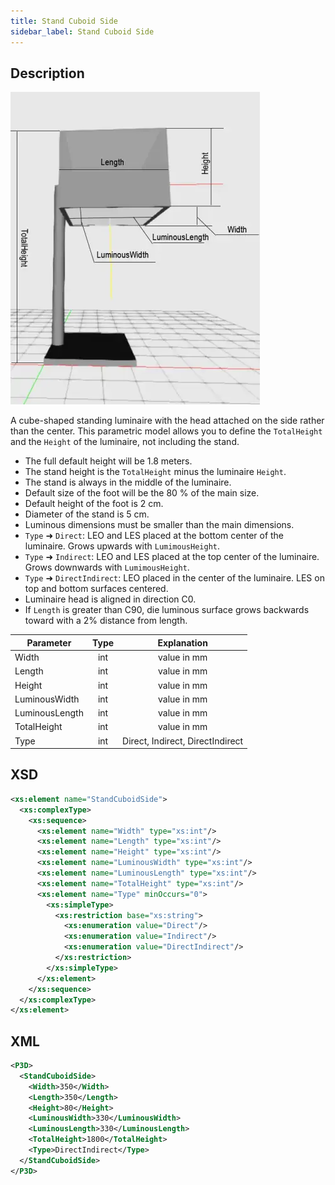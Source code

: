 ```yaml
---
title: Stand Cuboid Side
sidebar_label: Stand Cuboid Side
---
```


## Description

![Stand Cuboid Side](/img/docs/geometry/parametric/stand-cuboid-side.webp)

A cube-shaped standing luminaire with the head attached on the side rather than the center. This parametric model allows you to define the `TotalHeight` and the `Height` of the luminaire, not including the stand.

- The full default height will be 1.8 meters.
- The stand height is the `TotalHeight` minus the luminaire `Height`.
- The stand is always in the middle of the luminaire.
- Default size of the foot will be the 80 % of the main size.
- Default height of the foot is 2 cm.
- Diameter of the stand is 5 cm.
- Luminous dimensions must be smaller than the main dimensions.
- `Type` ➜ `Direct`: LEO and LES placed at the bottom center of the luminaire. Grows upwards with `LumimousHeight`.
- `Type` ➜ `Indirect`: LEO and LES placed at the top center of the luminaire. Grows downwards with `LumimousHeight`.
- `Type` ➜ `DirectIndirect`: LEO placed in the center of the luminaire. LES on top and bottom surfaces centered.
- Luminaire head is aligned in direction C0.
- If `Length` is greater than C90, die luminous surface grows backwards toward with a 2% distance from length.

| Parameter      | Type |           Explanation            |
| -------------- | :--: | :------------------------------: |
| Width          | int  |           value in mm            |
| Length         | int  |           value in mm            |
| Height         | int  |           value in mm            |
| LuminousWidth  | int  |           value in mm            |
| LuminousLength | int  |           value in mm            |
| TotalHeight    | int  |           value in mm            |
| Type           | int  | Direct, Indirect, DirectIndirect |

## XSD

```xml
<xs:element name="StandCuboidSide">
  <xs:complexType>
    <xs:sequence>
      <xs:element name="Width" type="xs:int"/>
      <xs:element name="Length" type="xs:int"/>
      <xs:element name="Height" type="xs:int"/>
      <xs:element name="LuminousWidth" type="xs:int"/>
      <xs:element name="LuminousLength" type="xs:int"/>
      <xs:element name="TotalHeight" type="xs:int"/>
      <xs:element name="Type" minOccurs="0">
        <xs:simpleType>
          <xs:restriction base="xs:string">
            <xs:enumeration value="Direct"/>
            <xs:enumeration value="Indirect"/>
            <xs:enumeration value="DirectIndirect"/>
          </xs:restriction>
        </xs:simpleType>
      </xs:element>
    </xs:sequence>
  </xs:complexType>
</xs:element>
```

## XML

```xml
<P3D>
  <StandCuboidSide>
    <Width>350</Width>
    <Length>350</Length>
    <Height>80</Height>
    <LuminousWidth>330</LuminousWidth>
    <LuminousLength>330</LuminousLength>
    <TotalHeight>1800</TotalHeight>
    <Type>DirectIndirect</Type>
  </StandCuboidSide>
</P3D>
```